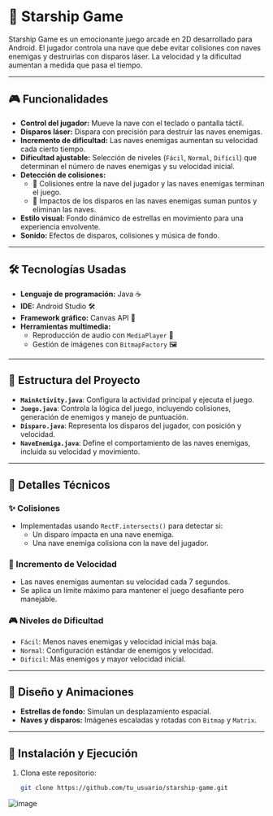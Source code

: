 # 🚀 Starship Game

Starship Game es un emocionante juego arcade en 2D desarrollado para Android. El jugador controla una nave que debe evitar colisiones con naves enemigas y destruirlas con disparos láser. La velocidad y la dificultad aumentan a medida que pasa el tiempo.

---

## 🎮 Funcionalidades

- **Control del jugador:** Mueve la nave con el teclado o pantalla táctil.
- **Disparos láser:** Dispara con precisión para destruir las naves enemigas.
- **Incremento de dificultad:** Las naves enemigas aumentan su velocidad cada cierto tiempo.
- **Dificultad ajustable:** Selección de niveles (`Fácil`, `Normal`, `Difícil`) que determinan el número de naves enemigas y su velocidad inicial.
- **Detección de colisiones:** 
  - 🛑 Colisiones entre la nave del jugador y las naves enemigas terminan el juego.
  - 🎯 Impactos de los disparos en las naves enemigas suman puntos y eliminan las naves.
- **Estilo visual:** Fondo dinámico de estrellas en movimiento para una experiencia envolvente.
- **Sonido:** Efectos de disparos, colisiones y música de fondo.

---

## 🛠️ Tecnologías Usadas

- **Lenguaje de programación:** Java ☕
- **IDE:** Android Studio 🛠️
- **Framework gráfico:** Canvas API 🎨
- **Herramientas multimedia:** 
  - Reproducción de audio con `MediaPlayer` 🎵
  - Gestión de imágenes con `BitmapFactory` 🖼️

---

## 📂 Estructura del Proyecto

- **`MainActivity.java`**: Configura la actividad principal y ejecuta el juego.
- **`Juego.java`**: Controla la lógica del juego, incluyendo colisiones, generación de enemigos y manejo de puntuación.
- **`Disparo.java`**: Representa los disparos del jugador, con posición y velocidad.
- **`NaveEnemiga.java`**: Define el comportamiento de las naves enemigas, incluida su velocidad y movimiento.

---

## 🧠 Detalles Técnicos

### ✨ Colisiones
- Implementadas usando `RectF.intersects()` para detectar si:
  - Un disparo impacta en una nave enemiga.
  - Una nave enemiga colisiona con la nave del jugador.

### 🚀 Incremento de Velocidad
- Las naves enemigas aumentan su velocidad cada 7 segundos.
- Se aplica un límite máximo para mantener el juego desafiante pero manejable.

### 🎮 Niveles de Dificultad
- `Fácil`: Menos naves enemigas y velocidad inicial más baja.
- `Normal`: Configuración estándar de enemigos y velocidad.
- `Difícil`: Más enemigos y mayor velocidad inicial.

---

## 🎨 Diseño y Animaciones

- **Estrellas de fondo:** Simulan un desplazamiento espacial.
- **Naves y disparos:** Imágenes escaladas y rotadas con `Bitmap` y `Matrix`.

---

## 📝 Instalación y Ejecución

1. Clona este repositorio:
   ```bash
   git clone https://github.com/tu_usuario/starship-game.git

![image](https://github.com/user-attachments/assets/78e0eb53-7ad9-4eb4-956c-00a34430771b)
